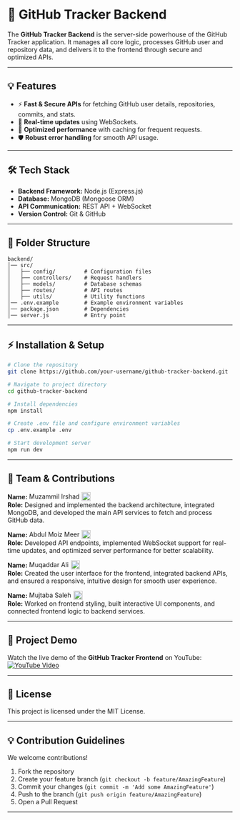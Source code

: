 # 🚀 GitHub Tracker Backend

The **GitHub Tracker Backend** is the server-side powerhouse of the GitHub Tracker application. It manages all core logic, processes GitHub user and repository data, and delivers it to the frontend through secure and optimized APIs.

---

## 💡 Features

-   ⚡ **Fast & Secure APIs** for fetching GitHub user details, repositories, commits, and stats.
-   🔄 **Real-time updates** using WebSockets.
-   🚀 **Optimized performance** with caching for frequent requests.
-   🛡 **Robust error handling** for smooth API usage.

---

## 🛠 Tech Stack

-   **Backend Framework:** Node.js (Express.js)
-   **Database:** MongoDB (Mongoose ORM)
-   **API Communication:** REST API &#43; WebSocket
-   **Version Control:** Git & GitHub

---

## 📂 Folder Structure

```plaintext
backend/
│── src/
│   ├── config/         # Configuration files
│   ├── controllers/    # Request handlers
│   ├── models/         # Database schemas
│   ├── routes/         # API routes
│   ├── utils/          # Utility functions
│── .env.example        # Example environment variables
│── package.json        # Dependencies
│── server.js           # Entry point
```

---

## ⚡ Installation & Setup

```bash
# Clone the repository
git clone https://github.com/your-username/github-tracker-backend.git

# Navigate to project directory
cd github-tracker-backend

# Install dependencies
npm install

# Create .env file and configure environment variables
cp .env.example .env

# Start development server
npm run dev
```


---

## 🤝 Team & Contributions

**Name:** <span style="display: inline-flex; align-items: center;">Muzammil Irshad <a href="https://www.linkedin.com/in/muzammil-irshad-522a8121b/" target="_blank" style="margin-left: 5px;"><img src="https://cdn.jsdelivr.net/gh/devicons/devicon/icons/linkedin/linkedin-original.svg" width="20" style="vertical-align: middle;"/></a></span>  
**Role:** Designed and implemented the backend architecture, integrated MongoDB, and developed the main API services to fetch and process GitHub data.  

**Name:** <span style="display: inline-flex; align-items: center;">Abdul Moiz Meer <a href="https://www.linkedin.com/in/abdul-moiz-meer-9a3863260/" target="_blank" style="margin-left: 5px;"><img src="https://cdn.jsdelivr.net/gh/devicons/devicon/icons/linkedin/linkedin-original.svg" width="20" style="vertical-align: middle;"/></a></span>  
**Role:** Developed API endpoints, implemented WebSocket support for real-time updates, and optimized server performance for better scalability.  

**Name:** <span style="display: inline-flex; align-items: center;">Muqaddar Ali <a href="https://www.linkedin.com/in/muqaddar-ali-8377052a6/" target="_blank" style="margin-left: 5px;"><img src="https://cdn.jsdelivr.net/gh/devicons/devicon/icons/linkedin/linkedin-original.svg" width="20" style="vertical-align: middle;"/></a></span>  
**Role:** Created the user interface for the frontend, integrated backend APIs, and ensured a responsive, intuitive design for smooth user experience.  

**Name:** <span style="display: inline-flex; align-items: center;">Mujtaba Saleh <a href="https://www.linkedin.com/in/mujtaba-saleh-35a5a8269/" target="_blank" style="margin-left: 5px;"><img src="https://cdn.jsdelivr.net/gh/devicons/devicon/icons/linkedin/linkedin-original.svg" width="20" style="vertical-align: middle;"/></a></span>  
**Role:** Worked on frontend styling, built interactive UI components, and connected frontend logic to backend services.  

---

## 🎥 Project Demo

Watch the live demo of the **GitHub Tracker Frontend** on YouTube:  
[![YouTube Video](https://upload.wikimedia.org/wikipedia/commons/4/42/YouTube_icon_%282013-2017%29.png)](https://youtu.be/2Sb1S7j31Mo?si=_-5UWbEpiarvP1Jq)

---

## 📜 License

This project is licensed under the MIT License.

---

## 💡 Contribution Guidelines

We welcome contributions!

1.  Fork the repository
2.  Create your feature branch (`git checkout -b feature/AmazingFeature`)
3.  Commit your changes (`git commit -m 'Add some AmazingFeature'`)
4.  Push to the branch (`git push origin feature/AmazingFeature`)
5.  Open a Pull Request

---








